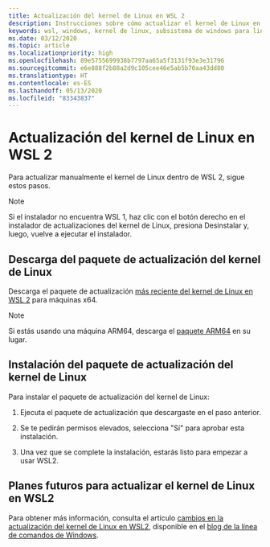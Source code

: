 ```yaml
---
title: Actualización del kernel de Linux en WSL 2
description: Instrucciones sobre cómo actualizar el kernel de Linux en WSL 2 manualmente
keywords: wsl, windows, kernel de linux, subsistema de windows para linux, kernel
ms.date: 03/12/2020
ms.topic: article
ms.localizationpriority: high
ms.openlocfilehash: 89e5755699938b7797aa65a5f3131f93e3e31796
ms.sourcegitcommit: e6e888f2b88a2d9c105cee46e5ab5b70aa43dd80
ms.translationtype: HT
ms.contentlocale: es-ES
ms.lasthandoff: 05/13/2020
ms.locfileid: "83343837"
---
```

# <a name="updating-the-wsl-2-linux-kernel"></a>Actualización del kernel de Linux en WSL 2

Para actualizar manualmente el kernel de Linux dentro de WSL 2, sigue estos pasos.

> [!NOTE] 
> Si el instalador no encuentra WSL 1, haz clic con el botón derecho en el instalador de actualizaciones del kernel de Linux, presiona Desinstalar y, luego, vuelve a ejecutar el instalador.

## <a name="download-the-linux-kernel-update-package"></a>Descarga del paquete de actualización del kernel de Linux

Descarga el paquete de actualización [más reciente del kernel de Linux en WSL 2](https://wslstorestorage.blob.core.windows.net/wslblob/wsl_update_x64.msi) para máquinas x64.

> [!NOTE]
> Si estás usando una máquina ARM64, descarga el [paquete ARM64](https://wslstorestorage.blob.core.windows.net/wslblob/wsl_update_arm64.msi) en su lugar.

## <a name="install-the-linux-kernel-update-package"></a>Instalación del paquete de actualización del kernel de Linux

Para instalar el paquete de actualización del kernel de Linux:

  1. Ejecuta el paquete de actualización que descargaste en el paso anterior.

  2. Se te pedirán permisos elevados, selecciona "Sí" para aprobar esta instalación.

  3. Una vez que se complete la instalación, estarás listo para empezar a usar WSL2.

## <a name="future-plans-for-updating-the-wsl2-linux-kernel"></a>Planes futuros para actualizar el kernel de Linux en WSL2

Para obtener más información, consulta el artículo [cambios en la actualización del kernel de Linux en WSL2](https://devblogs.microsoft.com/commandline/wsl2-will-be-generally-available-in-windows-10-version-2004), disponible en el [blog de la línea de comandos de Windows](https://aka.ms/cliblog).
